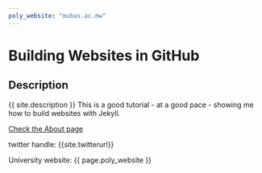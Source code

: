 ```yaml
---
poly_website: "mubas.ac.mw"
---
```


# Building Websites in GitHub

## Description
{{ site.description }}
This is a good tutorial - at a good pace - showing me how to build websites with Jekyll.

[Check the About page](https://avtaylor.github.io/group-website/about.md)

twitter handle: {{site.twitterurl}}

University website: {{ page.poly_website }}
